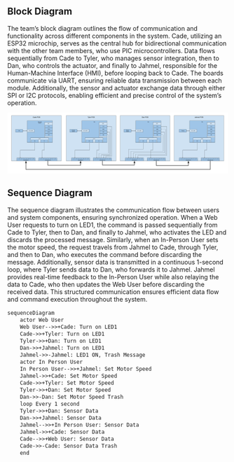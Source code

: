 
## **Block Diagram**
The team’s block diagram outlines the flow of communication and functionality across different components in the system. Cade, utilizing an ESP32 microchip, serves as the central hub for bidirectional communication with the other team members, who use PIC microcontrollers. Data flows sequentially from Cade to Tyler, who manages sensor integration, then to Dan, who controls the actuator, and finally to Jahmel, responsible for the Human-Machine Interface (HMI), before looping back to Cade. The boards communicate via UART, ensuring reliable data transmission between each module. Additionally, the sensor and actuator exchange data through either SPI or I2C protocols, enabling efficient and precise control of the system’s operation.

<img src="Team-Block-Diagram.png">

## **Sequence Diagram**

The sequence diagram illustrates the communication flow between users and system components, ensuring synchronized operation. When a Web User requests to turn on LED1, the command is passed sequentially from Cade to Tyler, then to Dan, and finally to Jahmel, who activates the LED and discards the processed message. Similarly, when an In-Person User sets the motor speed, the request travels from Jahmel to Cade, through Tyler, and then to Dan, who executes the command before discarding the message. Additionally, sensor data is transmitted in a continuous 1-second loop, where Tyler sends data to Dan, who forwards it to Jahmel. Jahmel provides real-time feedback to the In-Person User while also relaying the data to Cade, who then updates the Web User before discarding the received data. This structured communication ensures efficient data flow and command execution throughout the system.

``` mermaid
sequenceDiagram
    actor Web User
    Web User-->>+Cade: Turn on LED1
    Cade->>+Tyler: Turn on LED1
    Tyler->>+Dan: Turn on LED1
    Dan->>+Jahmel: Turn on LED1
    Jahmel->>-Jahmel: LED1 ON, Trash Message
    actor In Person User
    In Person User-->>+Jahmel: Set Motor Speed
    Jahmel->>+Cade: Set Motor Speed
    Cade->>+Tyler: Set Motor Speed
    Tyler->>+Dan: Set Motor Speed
    Dan->>-Dan: Set Motor Speed Trash
    loop Every 1 second
    Tyler->>+Dan: Sensor Data
    Dan->>+Jahmel: Sensor Data
    Jahmel-->>+In Person User: Sensor Data
    Jahmel->>+Cade: Sensor Data
    Cade-->>+Web User: Sensor Data
    Cade->>-Cade: Sensor Data Trash
    end
```

